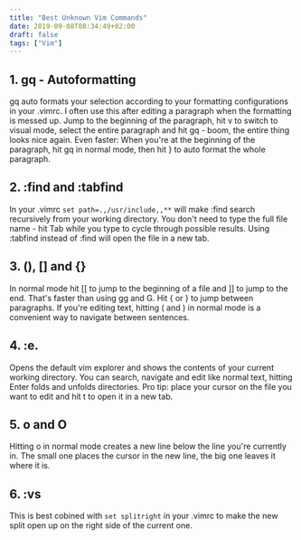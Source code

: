 ```yaml
---
title: "Best Unknown Vim Commands"
date: 2019-09-08T08:34:49+02:00
draft: false
tags: ["Vim"] 
---
```


## 1. gq - Autoformatting
gq auto formats your selection according to your formatting configurations in
your .vimrc. I often use this after editing a paragraph when the formatting is
messed up. Jump to the beginning of the paragraph, hit v to switch to visual
mode, select the entire paragraph and hit gq - boom, the entire thing looks nice
again. Even faster: When you're at the beginning of the paragraph, hit gq in
normal mode, then hit } to auto format the whole paragraph.

## 2. :find and :tabfind
In your .vimrc ```set path=.,/usr/include,,**``` will make :find search
recursively from your working directory. You don't need to type the full file
name - hit Tab while you type to cycle through possible results. Using :tabfind
instead of :find will open the file in a new tab.

## 3. (), [] and {}
In normal mode hit [[ to jump to the beginning of a file and ]] to jump to the
end. That's faster than using gg and G. Hit { or } to jump between paragraphs.
If you're editing text, hitting ( and ) in normal mode is a convenient way to
navigate between sentences.

## 4. :e.
Opens the default vim explorer and shows the contents of your current working
directory. You can search, navigate and edit like normal text, hitting Enter
folds and unfolds directories. Pro tip: place your cursor on the file you want
to edit and hit t to open it in a new tab.

## 5. o and O
Hitting o in normal mode creates a new line below the line you're currently in.
The small one places the cursor in the new line, the big one leaves it where it
is.

## 6. :vs
This is best cobined with ```set splitright``` in your .vimrc to make the new
split open up on the right side of the current one.
